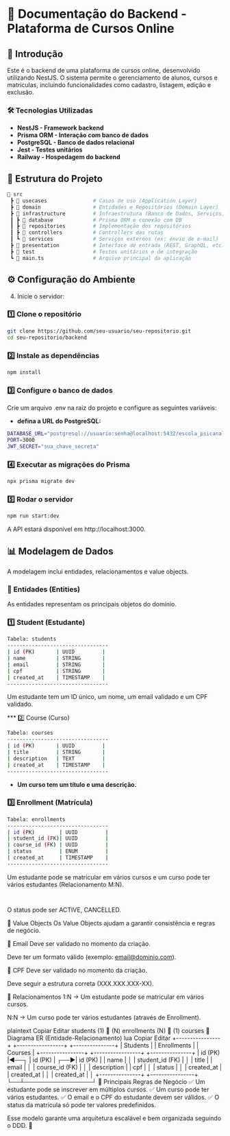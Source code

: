# 📌 Documentação do Backend - Plataforma de Cursos Online

## 📖 Introdução
Este é o backend de uma plataforma de cursos online, desenvolvido utilizando NestJS. O sistema permite o gerenciamento de alunos, cursos e matrículas, incluindo funcionalidades como cadastro, listagem, edição e exclusão.
### **🛠 Tecnologias Utilizadas**
- **NestJS - Framework backend**
- **Prisma ORM - Interação com banco de dados**
- **PostgreSQL - Banco de dados relacional**
- **Jest - Testes unitários**
- **Railway - Hospedagem do backend**

## 📂 Estrutura do Projeto
```bash
📂 src
 ┣ 📂 usecases               # Casos de uso (Application Layer)
 ┣ 📂 domain                 # Entidades e Repositórios (Domain Layer)
 ┣ 📂 infrastructure         # Infraestrutura (Banco de Dados, Serviços, etc.)
 ┃ ┣ 📂 database             # Prisma ORM e conexão com DB
 ┃ ┣ 📂 repositories         # Implementação dos repositórios
 ┃ ┣ 📂 controllers          # Controllers das rotas
 ┃ ┗ 📂 services             # Serviços externos (ex: envio de e-mail)
 ┣ 📂 presentation           # Interface de entrada (REST, GraphQL, etc.)
 ┣ 📂 test                   # Testes unitários e de integração
 ┗ 📜 main.ts                # Arquivo principal da aplicação

```

## **⚙️ Configuração do Ambiente**

4. Inicie o servidor:

### 1️⃣ Clone o repositório
```bash
git clone https://github.com/seu-usuario/seu-repositorio.git
cd seu-repositorio/backend
```

### 2️⃣ Instale as dependências
```bash 
npm install
```

### 3️⃣ Configure o banco de dados
Crie um arquivo .env na raiz do projeto e configure as seguintes variáveis:
 - **defina a URL do PostgreSQL:**
 ```bash 
 DATABASE_URL="postgresql://usuario:senha@localhost:5432/escola_psicanalise"
 PORT=3000
 JWT_SECRET="sua_chave_secreta"
 ```
### 4️⃣ Executar as migrações do Prisma
```bash
npx prisma migrate dev
```

### 5️⃣ Rodar o servidor
```bash
npm run start:dev
```
A API estará disponível em http://localhost:3000.

## 📊 Modelagem de Dados
A modelagem inclui entidades, relacionamentos e value objects.

### **🔹 Entidades (Entities)**
As entidades representam os principais objetos do domínio.

### 1️⃣ Student (Estudante)

```bash
Tabela: students
---------------------------------
| id (PK)       | UUID         |
| name          | STRING       |
| email         | STRING       |
| cpf           | STRING       |
| created_at    | TIMESTAMP    |
---------------------------------
```
Um estudante tem um ID único, um nome, um email validado e um CPF validado.

*** 2️⃣ Course (Curso)


```bash
Tabela: courses
---------------------------------
| id (PK)       | UUID         |
| title         | STRING       |
| description   | TEXT         |
| created_at    | TIMESTAMP    |
---------------------------------
```
- **Um curso tem um título e uma descrição.**

### 3️⃣ Enrollment (Matrícula)
```bash
Tabela: enrollments
---------------------------------
| id (PK)        | UUID         |
| student_id (FK)| UUID         |
| course_id (FK) | UUID         |
| status         | ENUM         |
| created_at     | TIMESTAMP    |
---------------------------------
```
Um estudante pode se matricular em vários cursos e um curso pode ter vários estudantes (Relacionamento M:N).





```bash
```

```bash
```


O status pode ser ACTIVE, CANCELLED.

🔹 Value Objects
Os Value Objects ajudam a garantir consistência e regras de negócio.

📌 Email
Deve ser validado no momento da criação.

Deve ter um formato válido (exemplo: email@dominio.com).

📌 CPF
Deve ser validado no momento da criação.

Deve seguir a estrutura correta (XXX.XXX.XXX-XX).

🔹 Relacionamentos
1:N → Um estudante pode se matricular em vários cursos.

N:N → Um curso pode ter vários estudantes (através de Enrollment).

plaintext
Copiar
Editar
students (1) 🔁 (N) enrollments (N) 🔁 (1) courses
🎯 Diagrama ER (Entidade-Relacionamento)
lua
Copiar
Editar
+----------------+      +-----------------+      +---------------+
|   Students     |      |   Enrollments   |      |    Courses    |
+----------------+      +-----------------+      +---------------+
| id (PK)       |◀──┐  | id (PK)         |  ┌──▶| id (PK)       |
| name          |   │  | student_id (FK) |  │   | title         |
| email         |   │  | course_id (FK)  |  │   | description   |
| cpf           |   │  | status          |  │   | created_at    |
| created_at    |   │  | created_at      |  │   +---------------+
+----------------+   └──┴────────────────┘
🚀 Principais Regras de Negócio
✅ Um estudante pode se inscrever em múltiplos cursos.
✅ Um curso pode ter vários estudantes.
✅ O email e o CPF do estudante devem ser válidos.
✅ O status da matrícula só pode ter valores predefinidos.

Esse modelo garante uma arquitetura escalável e bem organizada seguindo o DDD. 🚀

